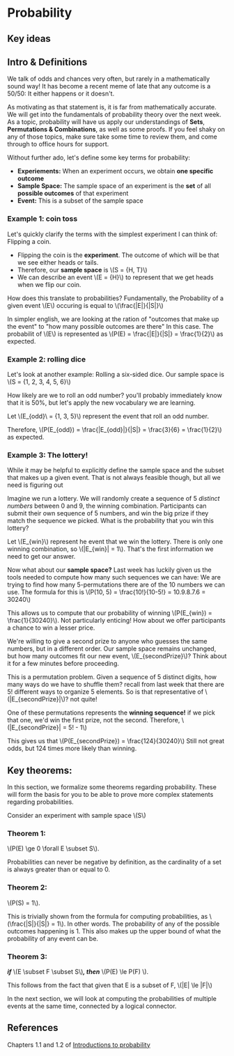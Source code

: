 # Probability

## Key ideas

## Intro & Definitions

We talk of odds and chances very often, but rarely in a mathematically sound way! It has become a recent meme of late that any outcome is a 50/50: It either happens or it doesn't. 

As motivating as that statement is, it is far from mathematically accurate. We will get into the fundamentals of probability theory over the next week. As a topic, probability will have us apply our understandings of **Sets**, **Permutations & Combinations**, as well as some proofs. If you feel shaky on any of those topics, make sure take some time to review them, and come through to office hours for support.

Without further ado, let's define some key terms for probability:

- **Experiements:** When an experiment occurs, we obtain **one specific outcome**
- **Sample Space:** The sample space of an experiment is the **set** of all **possible outcomes** of that experiment
- **Event:** This is a subset of the sample space

### Example 1: coin toss
Let's quickly clarify the terms with the simplest experiment I can think of: Flipping a coin.

- Flipping the coin is the **experiment**. The outcome of which will be that we see either heads or tails. 
- Therefore, our **sample space** is \\(S = \{H, T\}\\)
- We can describe an event \\(E = \{H\}\\) to represent that we get heads when we flip our coin.

How does this translate to probabilities? Fundamentally, the Probability of a given event \\(E\\) occuring is equal to \\(\frac{|E|}{|S|}\\)

In simpler english, we are looking at the ration of "outcomes that make up the event" to "how many possible outcomes are there" In this case. The probabilit of \\(E\\) is represented as \\(P(E) = \frac{|E|}{|S|} = \frac{1}{2}\\) as expected. 

### Example 2: rolling dice
Let's look at another example: Rolling a six-sided dice. Our sample space is \\(S = \{1, 2, 3, 4, 5, 6\}\\)

How likely are we to roll an odd number? you'll probably immediately know that it is 50%, but let's apply the new vocabulary we are learning.

Let \\(E_{odd}\\ = \{1, 3, 5\}\\) represent the event that roll an odd number. 

Therefore, \\(P(E_{odd}) = \frac{|E_{odd}|}{|S|} = \frac{3}{6} = \frac{1}{2}\\) as expected.


### Example 3: The lottery!
While it may be helpful to explicitly define the sample space and the subset that makes up a given event. That is not always feasible though, but all we need is figuring out 

Imagine we run a lottery. We will randomly create a sequence of 5 *distinct numbers* between 0 and 9, the winning combination. Participants can submit their own sequence of 5 numbers, and win the big prize if they match the sequence we picked. What is the probability that you win this lottery?

Let \\(E_{win}\\) represent he event that we win the lottery. There is only one winning combination, so \\(|E_{win}| = 1\\). That's the first information we need to get our answer. 

Now what about our **sample space?** Last week has luckily given us the tools needed to compute how many such sequences we can have: We are trying to find how many 5-permutations there are of the 10 numbers we can use. The formula for this is \\(P(10, 5) = \frac{10!}{10-5!} = 10.9.8.7.6 = 30240\\)


This allows us to compute that our probability of winning \\(P(E_{win}) = \frac{1}{30240}\\). Not particularly enticing! How about we offer participants a chance to win a lesser price.

We're willing to give a second prize to anyone who guesses the same numbers, but in a different order. Our sample space remains unchanged, but how many outcomes fit our new event, \\(E_{secondPrize}\\)? Think about it for a few minutes before proceeding. 

This is a permutation problem. Given a sequence of 5 distinct digits, how many ways do we have to shuffle them? recall from last week that there are 5! different ways to organize 5 elements. So is that representative of \\(|E_{secondPrize}|\\)? not quite! 

One of these permutations represents the **winning sequence!** if we pick that one, we'd win the first prize, not the second. Therefore,  \\(|E_{secondPrize}| = 5! - 1\\)

This gives us that \\(P(E_{secondPrize}) = \frac{124}{30240}\\) Still not great odds, but 124 times more likely than winning.

## Key theorems:
In this section, we formalize some theorems regarding probability. These will form the basis for you to be able to prove more complex statements regarding probabilities. 

Consider an experiment with sample space \\(S\\)

### Theorem 1:
\\(P(E) \ge 0 \forall E \subset S\\). 

Probabilities can never be negative by definition, as the cardinality of a set is always greater than or equal to 0.

### Theorem 2:
\\(P(S) = 1\\). 

This is trivially shown from the formula for computing probabilities, as \\(\frac{|S|}{|S|} = 1\\). In other words. The probability of any of the possible outcomes happening is 1. This also makes up the upper bound of what the probability of any event can be. 

### Theorem 3:
***if*** \\(E \subset F \subset S\\)***, then*** \\(P(E) \le P(F) \\). 

This follows from the fact that given that E is a subset of F, \\(|E| \le |F|\\)


In the next section, we will look at computing the probabilities of multiple events at the same time, connected by a logical connector.

## References

Chapters 1.1 and 1.2 of [Introductions to probability](https://open.umn.edu/opentextbooks/textbooks/21)
